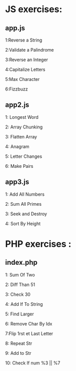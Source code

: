 # JS exercises:

## app.js

1:Reverse a String

2:Validate a Palindrome

3:Reverse an Integer

4:Capitalize Letters

5:Max Character

6:Fizzbuzz

## app2.js

1: Longest Word

2: Array Chunking

3: Flatten Array

4: Anagram

5: Letter Changes

6: Make Pairs

## app3.js

1: Add All Numbers

2: Sum All Primes

3: Seek and Destroy

4: Sort By Height

# PHP exercises :

## index.php

1: Sum Of Two

2: Diff Than 51

3: Check 30

4: Add If To String

5: Find Larger

6: Remove Char By Idx

7:Flip 1rst et Last Letter

8: Repeat Str

9: Add to Str

10: Check If num %3 || %7
